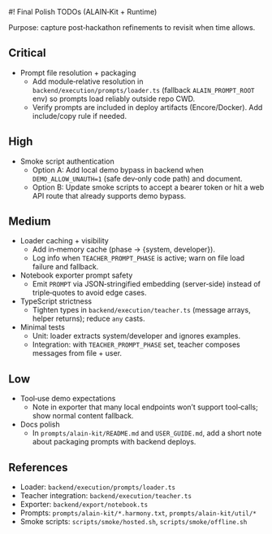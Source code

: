#! Final Polish TODOs (ALAIN‑Kit + Runtime)

Purpose: capture post‑hackathon refinements to revisit when time allows.

## Critical
- Prompt file resolution + packaging
  - Add module‑relative resolution in `backend/execution/prompts/loader.ts` (fallback `ALAIN_PROMPT_ROOT` env) so prompts load reliably outside repo CWD.
  - Verify prompts are included in deploy artifacts (Encore/Docker). Add include/copy rule if needed.

## High
- Smoke script authentication
  - Option A: Add local demo bypass in backend when `DEMO_ALLOW_UNAUTH=1` (safe dev‑only code path) and document.
  - Option B: Update smoke scripts to accept a bearer token or hit a web API route that already supports demo bypass.

## Medium
- Loader caching + visibility
  - Add in‑memory cache (phase → {system, developer}).
  - Log info when `TEACHER_PROMPT_PHASE` is active; warn on file load failure and fallback.
- Notebook exporter prompt safety
  - Emit `PROMPT` via JSON‑stringified embedding (server‑side) instead of triple‑quotes to avoid edge cases.
- TypeScript strictness
  - Tighten types in `backend/execution/teacher.ts` (message arrays, helper returns); reduce `any` casts.
- Minimal tests
  - Unit: loader extracts system/developer and ignores examples.
  - Integration: with `TEACHER_PROMPT_PHASE` set, teacher composes messages from file + user.

## Low
- Tool‑use demo expectations
  - Note in exporter that many local endpoints won’t support tool‑calls; show normal content fallback.
- Docs polish
  - In `prompts/alain-kit/README.md` and `USER_GUIDE.md`, add a short note about packaging prompts with backend deploys.

## References
- Loader: `backend/execution/prompts/loader.ts`
- Teacher integration: `backend/execution/teacher.ts`
- Exporter: `backend/export/notebook.ts`
- Prompts: `prompts/alain-kit/*.harmony.txt`, `prompts/alain-kit/util/*`
- Smoke scripts: `scripts/smoke/hosted.sh`, `scripts/smoke/offline.sh`

